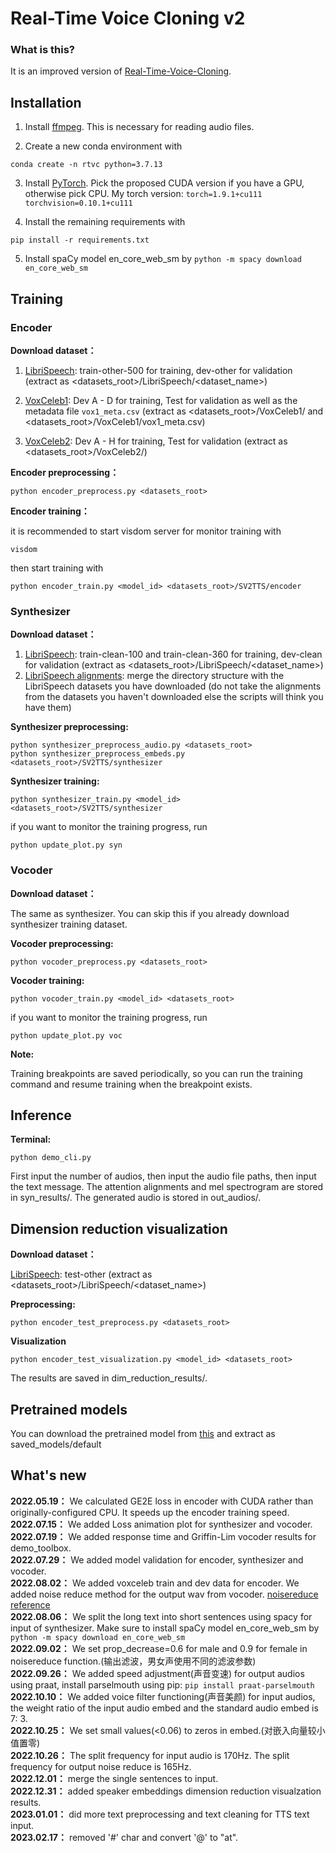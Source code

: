 # Real-Time Voice Cloning v2

### What is this?
It is an improved version of [Real-Time-Voice-Cloning](https://github.com/CorentinJ/Real-Time-Voice-Cloning).

## Installation
1. Install [ffmpeg](https://ffmpeg.org/download.html#get-packages). This is necessary for reading audio files.

2. Create a new conda environment with 
```
conda create -n rtvc python=3.7.13
```
3. Install [PyTorch](https://download.pytorch.org/whl/torch_stable.html).  Pick the proposed CUDA version if you have a GPU, otherwise pick CPU.
My torch version: `torch=1.9.1+cu111`
`torchvision=0.10.1+cu111`

4. Install the remaining requirements with 
```
pip install -r requirements.txt
```

5. Install spaCy model en_core_web_sm by 
`python -m spacy download en_core_web_sm`


## Training

### Encoder 

**Download dataset：** 

1. [LibriSpeech](https://www.openslr.org/12): train-other-500 for training, dev-other for validation
(extract as <datasets_root>/LibriSpeech/<dataset_name>)

2. [VoxCeleb1](https://mm.kaist.ac.kr/datasets/voxceleb/): Dev A - D for training, Test for validation as well as the metadata file `vox1_meta.csv` (extract as <datasets_root>/VoxCeleb1/ and <datasets_root>/VoxCeleb1/vox1_meta.csv)

3. [VoxCeleb2](https://mm.kaist.ac.kr/datasets/voxceleb/): Dev A - H for training, Test for validation
(extract as <datasets_root>/VoxCeleb2/)

**Encoder preprocessing：** 
```
python encoder_preprocess.py <datasets_root>
```

**Encoder training：** 

it is recommended to start visdom server for monitor training with
```
visdom
```
then start training with
```
python encoder_train.py <model_id> <datasets_root>/SV2TTS/encoder
```
### Synthesizer

**Download dataset：** 
1. [LibriSpeech](https://www.openslr.org/12): train-clean-100 and train-clean-360 for training, dev-clean for validation (extract as <datasets_root>/LibriSpeech/<dataset_name>)
2. [LibriSpeech alignments](https://drive.google.com/file/d/1WYfgr31T-PPwMcxuAq09XZfHQO5Mw8fE/view?usp=sharing): merge the directory structure with the LibriSpeech datasets you have downloaded (do not take the alignments from the datasets you haven't downloaded else the scripts will think you have them)

**Synthesizer preprocessing:** 
```
python synthesizer_preprocess_audio.py <datasets_root>
python synthesizer_preprocess_embeds.py <datasets_root>/SV2TTS/synthesizer
```

**Synthesizer training:** 
```
python synthesizer_train.py <model_id> <datasets_root>/SV2TTS/synthesizer
```
if you want to monitor the training progress, run
```
python update_plot.py syn
```
### Vocoder

**Download dataset：** 

The same as synthesizer. You can skip this if you already download synthesizer training dataset.

**Vocoder preprocessing:** 
```
python vocoder_preprocess.py <datasets_root>
```

**Vocoder training:** 
```
python vocoder_train.py <model_id> <datasets_root>
```
if you want to monitor the training progress, run
```
python update_plot.py voc
```
**Note:**

Training breakpoints are saved periodically, so you can run the training command and resume training when the breakpoint exists.

## Inference 

**Terminal:** 
```
python demo_cli.py
```
First input the number of audios, then input the audio file paths, then input the text message. The attention alignments and mel spectrogram are stored in syn_results/. The generated audio is stored in out_audios/.
## Dimension reduction visualization
**Download dataset：** 

[LibriSpeech](https://www.openslr.org/12): test-other
(extract as <datasets_root>/LibriSpeech/<dataset_name>)

**Preprocessing:** 
```
python encoder_test_preprocess.py <datasets_root>
```

**Visualization**
```
python encoder_test_visualization.py <model_id> <datasets_root>
```
The results are saved in dim_reduction_results/.

## Pretrained models
You can download the pretrained model from [this](https://drive.google.com/drive/folders/1oi5the9QxNbpOol_I5Qpr42hvoFXdhEF) and extract as saved_models/default
## What's new
**2022.05.19：** We calculated GE2E loss in encoder with CUDA rather than originally-configured CPU. It speeds up the encoder training speed.<br>
**2022.07.15：** We added Loss animation plot for synthesizer and vocoder.<br>
**2022.07.19：** We added response time and Griffin-Lim vocoder results for demo_toolbox.<br>
**2022.07.29：** We added model validation for encoder, synthesizer and vocoder.<br>
**2022.08.02：** We added voxceleb train and dev data for encoder. We added noise reduce method for the output wav from vocoder.
[noisereduce reference](https://github.com/timsainb/noisereduce)<br>
**2022.08.06：** We split the long text into short sentences using spacy for input of synthesizer. Make sure to install spaCy model en_core_web_sm by 
`python -m spacy download en_core_web_sm`<br>
**2022.09.02：** We set prop_decrease=0.6 for male and 0.9 for female in noisereduce function.(输出滤波，男女声使用不同的滤波参数)<br>
**2022.09.26：** We added speed adjustment(声音变速) for output audios using praat, install parselmouth using pip: `pip install praat-parselmouth`<br>
**2022.10.10：** We added voice filter functioning(声音美颜) for input audios, the weight ratio of the input audio embed and the standard audio embed is 7: 3. <br>
**2022.10.25：** We set small values(<0.06) to zeros in embed.(对嵌入向量较小值置零)<br>
**2022.10.26：** The split frequency for input audio is 170Hz. The split frequency for output noise reduce is 165Hz.<br>
**2022.12.01：** merge the single sentences to input.<br>
**2022.12.31：** added speaker embeddings dimension reduction visualzation results.<br>
**2023.01.01：** did more text preprocessing and text cleaning for TTS text input.<br>
**2023.02.17：** removed '#' char and convert '@' to "at".<br>